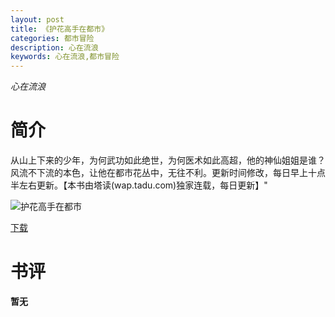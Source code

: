 ```yaml
---
layout: post
title: 《护花高手在都市》
categories: 都市冒险
description: 心在流浪
keywords: 心在流浪,都市冒险
---
```

*心在流浪*
# 简介
从山上下来的少年，为何武功如此绝世，为何医术如此高超，他的神仙姐姐是谁？风流不下流的本色，让他在都市花丛中，无往不利。更新时间修改，每日早上十点半左右更新。【本书由塔读(wap.tadu.com)独家连载，每日更新】"

![护花高手在都市](https://cdn.jsdelivr.net/gh/YYbooks0/yybooks0img@master/bookscover2/护花高手在都市.6l3d9aj0kv40.jpg)

[下载](https://link.jscdn.cn/1drv/aHR0cHM6Ly8xZHJ2Lm1zL3QvcyFBaGU2R2dNWmVFb2poenA2Tm1ndW1rZF8yc3Q3P2U9aW9KOGtP.tx)

# 书评
**暂无**